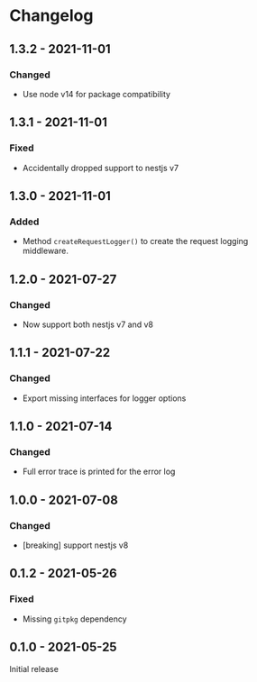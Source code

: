 # Changelog

## 1.3.2 - 2021-11-01

### Changed

* Use node v14 for package compatibility

## 1.3.1 - 2021-11-01

### Fixed

* Accidentally dropped support to nestjs v7

## 1.3.0 - 2021-11-01

### Added

* Method `createRequestLogger()` to create the request logging middleware.

## 1.2.0 - 2021-07-27

### Changed

* Now support both nestjs v7 and v8


## 1.1.1 - 2021-07-22

### Changed

* Export missing interfaces for logger options


## 1.1.0 - 2021-07-14

### Changed

* Full error trace is printed for the error log

## 1.0.0 - 2021-07-08

### Changed

* [breaking] support nestjs v8

## 0.1.2 - 2021-05-26

### Fixed

* Missing `gitpkg` dependency

## 0.1.0 - 2021-05-25

Initial release